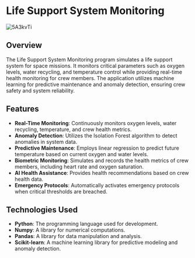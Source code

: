 # Life Support System Monitoring
![5A3kvTi](https://github.com/user-attachments/assets/7689f45b-177f-42c3-85cb-07d9a40ae67e)

## Overview

The Life Support System Monitoring program simulates a life support system for space missions. It monitors critical parameters such as oxygen levels, water recycling, and temperature control while providing real-time health monitoring for crew members. The application utilizes machine learning for predictive maintenance and anomaly detection, ensuring crew safety and system reliability.

## Features

- **Real-Time Monitoring**: Continuously monitors oxygen levels, water recycling, temperature, and crew health metrics.
- **Anomaly Detection**: Utilizes the Isolation Forest algorithm to detect anomalies in system data.
- **Predictive Maintenance**: Employs linear regression to predict future temperature based on current oxygen and water levels.
- **Biometric Monitoring**: Simulates and records the health metrics of crew members, including heart rate and oxygen saturation.
- **AI Health Assistance**: Provides health recommendations based on crew health data.
- **Emergency Protocols**: Automatically activates emergency protocols when critical thresholds are breached.

## Technologies Used

- **Python**: The programming language used for development.
- **Numpy**: A library for numerical computations.
- **Pandas**: A library for data manipulation and analysis.
- **Scikit-learn**: A machine learning library for predictive modeling and anomaly detection.


